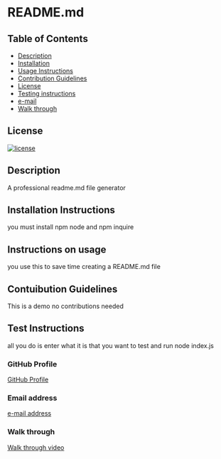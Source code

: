 # README.md
  ## Table of Contents
  * [Description](#Description)
  * [Installation](#Installation-Instructions)
  * [Usage Instructions](#Instructions-on-usage)
  * [Contribution Guidelines](#Contuibution-Guidelines)
  * [License](#License)
  * [Testing instructions](#Test-Instructions) 
  * [e-mail](#Email-address)
  * [Walk through](#Walk-through)

  ## License
  [![license](https://img.shields.io/badge/license-MIT-blue)](https://shields.io)
  ## Description
  A professional readme.md file generator
  ## Installation Instructions 
  you must install npm node and npm inquire
  ## Instructions on usage 
  you use this to save time creating a README.md file
  ## Contuibution Guidelines
  This is a demo no contributions needed
  ## Test Instructions
   all you do is enter what it is that you want to test and run node index.js
  ### GitHub Profile
  [GitHub Profile](http://github.com/twfb29)
  ### Email address
  [e-mail address](twfb29@yahoo.com)
  ### Walk through
  [Walk through video](./images/walkthrough.webm)